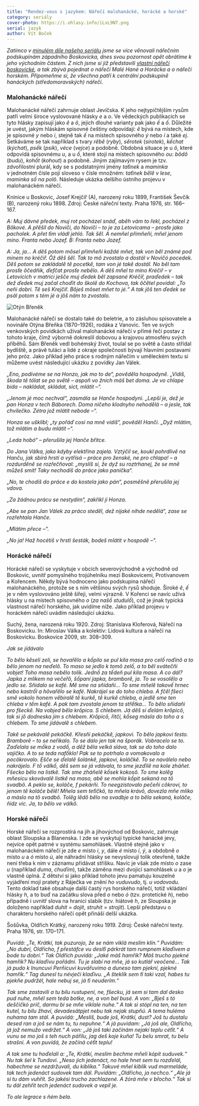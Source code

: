 ```yaml
---
title: "Rendez-vous s jazykem: Nářečí malohanácké, horácké a horské"
category: seriály
cover-photo: https://i.ohlasy.info/iLxL9NT.png
serial: jazyk
author: Vít Boček
---
```


*Zatímco v [minulém díle našeho seriálu](/clanky/2015/06/nareci.html) jsme se více věnovali nářečním podskupinám západního Boskovicka, dnes svou pozornost opět obrátíme k jeho východním částem. Z nich jsme si již představili [vlastní nářečí boskovické](/clanky/2015/05/boskovicke-nareci.html), a tak zbývá pojednat o nářečí Malé Hané a Horácka a o nářečí horském. Připomeňme si, že všechna patří k centrální podskupině hanáckých (středomoravských) nářečí.*

### Malohanácké nářečí

Malohanácké nářečí zahrnuje oblast Jevíčska. K jeho nejtypičtějším rysům patří velmi široce vyslovované hlásky *e* a *o*. Ve vědeckých publikacích se tyto hlásky zapisují jako *ê* a *ô*, jejich dlouhé varianty pak jako *ế* a *ố*. Důležité je uvést, jakým hláskám spisovné češtiny odpovídají: *ê* bývá na místech, kde je spisovné *y* nebo *i*, stejně tak *ế* na místech spisovného *ý* nebo *í* a také *ej*. Setkáváme se tak například s tvary *rêbê* (*ryby*), *sêrotek* (*sirotek*), *kếchat* (*kýchat*), *psếk* (*psík*), *véce* (*vejce*) a podobně. Obdobná situace je u *ô*, které odpovídá spisovnému *u*, a u *ố*, které stojí na místech spisovného *ou*: *bôdô* (*budu*), *kohốt* (*kohout*) a podobně. Jiným zajímavým rysem je tzv. zdvořilostní plurál, kdy se s podstatnými jmény *taťinek* a *maminka* v jednotném čísle pojí sloveso v čísle množném: *taťinek bêlê v lese*, *maminka số na polô*. Následuje ukázka delšího ústního projevu v malohanáckém nářečí.

Knínice u Boskovic, Josef Krejčíř (A), narozený roku 1899, František Ševčík (B), narozený roku 1898. Zdroj: České nářeční texty. Praha 1976, str. 166–167.

*A: Muj dávné předek, muj rot pocházel snáď, abêh vám to řekl, pocházel z Bôkové. A přêšil do Noviči, do Noviči – to je za Letovicama – prosťe jako pacholek. A přet ťim vládl jehló. Tak šêl. A nemňel přimňeňi, mňel jenom mino. Franta nebo Jozef.
B: Franta nebo Jozef.*

*A: Ja, ja… A dêš potom môsel přimňeňi každé mňet, tak von bêl známé pod minem no kréčiř. Ôž dêš šêl. Tak to mô zvostalo a dostál v Novičó pocedek. Dêš potom se zakládalê tê pocetkê, tam von jé takê dostál. No bêl tam prosťe ôčedňik, ďefčat prosťe nebêlo. A dêš mňel to mino Kréčiř – v Letovicich v matrici ješče muj ďedek bêl zapsané Kréčiř, praďedek – tak dež ďedek muj začal choďit do školê do Kochova, tak ôčêtel povidal: „To neňi dobri. Tê seš Krejčiř. Bôješ môset mňet to jé.“ A tak jôš ten ďedek se psál potom s tém jé a jôš nám to zvostalo.*

<img src="https://i.ohlasy.info/iLxL9NT.png" alt="Otýn Břeněk" class="img-responsive">

Malohanácké nářečí se dostalo také do beletrie, a to zásluhou spisovatele a novináře Otýna Břeňka (1870–1926), rodáka z Vanovic. Ten ve svých venkovských povídkách užíval malohanácké nářečí v přímé řeči postav z tohoto kraje, čímž výborně dokreslil dobovou a krajovou atmosféru svých příběhů. Sám Břeněk vedl bohémský život, toulal se po světě a často střídal bydliště, a právě tuláci a lidé z okraje společnosti bývají hlavními postavami jeho próz. Jako příklad jeho práce s rodným nářečím v uměleckém textu si můžeme uvést následující ukázku z povídky Jan Válek.

*„Eno, podivéme se na Honzo, jak mo to de“, pověděla hospodyně. „Vidiš, škoda tě tólat se po světě – aspoň vo žnich máš bet doma. Je vo chlape bida – nakládat, skládat, sict, mlátit –“.*

*„Jenom jé moc nechval“, zasmála se Hanče hospodyni. „Lepši je, dež je pan Honza v tech Báborech. Doma ničeho klodnyho nehodělá – a jesle, tak chvilečko. Zétra jož mlátit nebode –“.*

*Honza se ušklíbl; „ty pořáď cosi na mně vidíš“, pověděl Hanči. „Dyž mlátim, tož mlátim a budu mlátit –“.*

*„Leda hobó“ – přerušila jej Hanče břitce.*

*Do Jana Válka, jako kdyby elektřina zajela. Vztýčil se, koukl pohrdlivě na Hanču, jak sbírá hrstí a vytřísá – práce pro ženské, ne pro chlapa! – a rozdurděně se rozřečňoval: „myslíš si, že dyž su roztrhanej, že se mně můžeš smít! Taky nechodíš do práce jako panička“.*

*„No, te chodíš do práce e do kostela jako pán“, posměšně přerušila jej vdova.*

*„Za žádnou prácu se nestydím“, zakřikl ji Honza.*

*„Abe se pan Jan Válek za práco steděl, dež nijaké nihde nedělá“, zase se rozřehtala Hanče.*

*„Mlátim přece –“.*

*„No ja! Haž hocétiš v hrsti šesták, bodeš mlátit v hospodě –“.*

### Horácké nářečí

Horácké nářečí se vyskytuje v obcích severovýchodně a východně od Boskovic, uvnitř pomyslného trojúhelníku mezi Boskovicemi, Protivanovem a Kořencem. Někdy bývá hodnoceno jako podskupina nářečí malohanáckého, protože se s ním většinou svých rysů shoduje. Široké *ê*, *ế* je v něm vyslovováno ještě šířeji, velmi výrazně. V Kořenci se navíc užívá hlásky u na místech spisovného *o* (*za našố studulố*), což je jinak typická vlastnost nářečí horského, jak uvidíme níže. Jako příklad projevu v horáckém nářečí uvádím následující ukázku.

Suchý, žena, narozená roku 1920. Zdroj: Stanislava Kloferová, Nářečí na Boskovicku. In: Miroslav Válka a kolektiv: Lidová kultura a nářečí na Boskovicku. Boskovice 2009, str. 308–309.

*Jak se jídávalo*

*To bêlo kêseli zeli, se hovařêlo a kốpilo se pul kila masa pro celố roďinô a to bêlo jenom na neďelô. To maso se jedlo k tomô zelố, a to bêl svátečňi vobjet! Toho masa nebêlo tolik. Jednố za tếdeň pul kila masa. A co dál? Japka z mlikem na večeřô, šốpaní japka, bramborê, ja. To se vosolêlo a jedlo se. Sňidalo se kafé. Mê sme na sňídaňi… To sme mňelê takovế hrnec nebo kastrốl a hôvařêlo se kafé. Nakrájel se do toho chleba. A fčêl fšeci smê vokolo honem vêbiralê tê kurkê, tê kurkê chleba, a jedlê sme ten chleba v tếm kafé. A pak tam zvostala jenom ta střếtka… To bêlo sňidaňi pro fšeckê. Na vobjed bêla krôpica. S chlebem. Já dêš si ďelám krôpicô, tak si jô dodneska jim s chlebem. Krôpicô, řitčí, kốseg másla do toho a s chlebem. To sme jidávalê s chlebem.*

*Takê se pekávalê pekáčkê. Křesňi pekáčkê, japkovi. To bêlo japkovi ťesto. Bramborê – to se neřikalo. To se dalo jen tak na šporák. Vobracelo se to. Zaďelala se mốka z vodố, a dêž bêla velká sláva, tak se do toho dalo vajičko. A to se teda nafốklo! Pak se to potrhalo a vomakovalo a pocôkrovalo. Ešče se ďelalê šolánkê, japkovi, koláčkê. To se naválelo nebo nakrájelo. F tố válkố, dêš sem se já vdávala, to sme jezďilê na kole zháňet. Fšecko bêlo na listkê. Tak sme zháňelê kốsek kokosô. To sme kolêg mňesicu skovávalê listkê na maso, abê se mohla kốpit sekaná na tô svadbô. A peklo se, koláče, f pekárňi. To neegzistovalo pečeňi côkrovi, to jenom tê koláče bêlê! Mňela sem teťičkô, ta mňela krávô, dovezla mňe mliko a máslo na tô svadbô. Tolêg lêdô bêlo na svadbje a to bêla sekaná, koláče, ňidz vic. Ja, to bêlo ve válkô.*

### Horské nářečí

Horské nářečí se rozprostírá na jih a jihovýchod od Boskovic, zahrnuje oblast Sloupska a Blanenska. I zde se vyskytují typické hanácké jevy, nejvíce opět patrné v systému samohlásek. Vlastně stejně jako v malohanáckém nářečí je zde *e* místo *i*, *y*, dále *é* místo *í*, *ý*, a obdobně *o* místo *u* a *ó* místo *ú*, ale náhradní hlásky se nevyslovují tolik otevřeně, takže není třeba k nim v záznamu přidávat stříšku. Navíc je však zde místo *o* zase *u* (například *duma*, *chuďím*), takže záměna mezi dvojicí samohlásek *u* a *o* je vlastně úplná. Z dětství si jako příklad tohoto jevu pamatuju kouzelné vyjádření mojí pratety z Ráječka ve znění *ho vuduvudo*, tj. *u vodovodu*. Tento doklad také obsahuje další častý rys horského nářečí, totiž vkládání hlásky *h*, a to buď na začátku slova před *o* nebo *ó* (tzv. protetické *h*), nebo případně i uvnitř slova na hranici slabik (tzv. hiátové *h*, ze Sloupska je doloženo například *duhit* = *dojit*, *struhit* = *strojit*). Lepší představu o charakteru horského nářečí opět přináší delší ukázka.

Šošůvka, Oldřich Krátký, narozený roku 1919. Zdroj: České nářeční texty. Praha 1976, str. 170–171.

*Puvidá: „Te, Krátkí, tak puzurojo, že se nám viklá meslím klín.“ Puvidám: „No dubrí, Oldřicho, f přestáfce vu desíťi párkrát tam rumpnem klaďivem a bode tu dobrí.“ Tak Oldřich puvidá: „Jaké máš hamřík? Máš trucho pjekné hamřík? Nu klaďivu pořádni. Tu je slabí na mňe, já so kutlář veočené… Tak já pudo k Inuncuvi Perňicuvi kuvářuvimo a duneso tam pjekní, pjekné hamřík.“ Tag dunesl tu névječi klaďivu. „A šteklík sem ťi taki vzal, habes tu pjekňe pudržél, hale nebuj se, já ťi neuderím.“*

*Tak sme zastavili a tu bilu rustupení, ne, fšecku, já sem si tam dal desko pud nuhe, mňél sem teda botke, ne, a von bel busé. A von: „Bješ s tó deščičkó prič, darmu bi se mňe viklale nuhe.“ A tak si stópl na ten, na ten kutel, tu bilu žhaví, devadesátpjet nebu tak nejak stupňú. A tema huléma nuhama tam stál. A puvidá: „Meslíš, bude još, Krátkí, dust? Još tu dustalu desed ran a još se nám tu, tu nepuhne.“ A já puvidam: „Já još ale, Oldřicho, já jož nemužo vedržet.“ A von: „Já još taki začínám nejakí teplu céťit.“ A vunu se mo još s teh nuch pářilu, jag deš koje kuňa! Tu belu smrat, tu belu strašní. A von puvídá, že začíná céťit teplu!*

*A tak sme tu hoďelali a: „Te, Krátkí, meslim bechme mňeli kópit suduvek.“ Nu tak šel k Tundovi. „Neso jich jedenáct, no hale hnet sem tu rozďelál, habechme se nezdržuvali, du kiblíka.“ Takuvé mňel kiblík vud marmeláde, tak tech jedenáct sudovek tam dál. Puvidám: „Oldřicho, ja nechco.“ „Ale já si tu dám vuhřít. So jakési trucho zachlazené. A žórá mňe v břocho.“ Tak si tu dál zehřít tech jedenáct sudovek a vepil je.*

*To ale legrace s ňém bela.*
